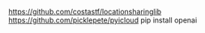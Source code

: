 https://github.com/costastf/locationsharinglib
https://github.com/picklepete/pyicloud
pip install openai
